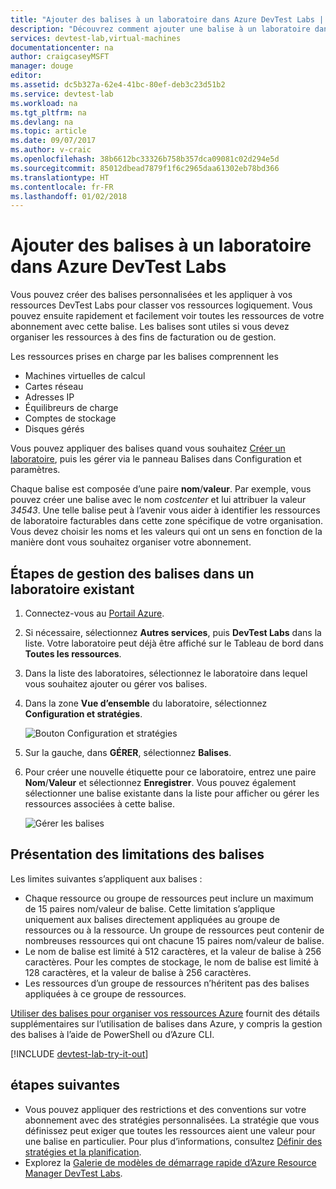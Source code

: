 ```yaml
---
title: "Ajouter des balises à un laboratoire dans Azure DevTest Labs | Microsoft Docs"
description: "Découvrez comment ajouter une balise à un laboratoire dans Azure DevTest Labs"
services: devtest-lab,virtual-machines
documentationcenter: na
author: craigcaseyMSFT
manager: douge
editor: 
ms.assetid: dc5b327a-62e4-41bc-80ef-deb3c23d51b2
ms.service: devtest-lab
ms.workload: na
ms.tgt_pltfrm: na
ms.devlang: na
ms.topic: article
ms.date: 09/07/2017
ms.author: v-craic
ms.openlocfilehash: 38b6612bc33326b758b357dca09081c02d294e5d
ms.sourcegitcommit: 85012dbead7879f1f6c2965daa61302eb78bd366
ms.translationtype: HT
ms.contentlocale: fr-FR
ms.lasthandoff: 01/02/2018
---
```

# <a name="add-tags-to-a-lab-in-azure-devtest-labs"></a>Ajouter des balises à un laboratoire dans Azure DevTest Labs

Vous pouvez créer des balises personnalisées et les appliquer à vos ressources DevTest Labs pour classer vos ressources logiquement. Vous pouvez ensuite rapidement et facilement voir toutes les ressources de votre abonnement avec cette balise. Les balises sont utiles si vous devez organiser les ressources à des fins de facturation ou de gestion.

Les ressources prises en charge par les balises comprennent les

* Machines virtuelles de calcul
* Cartes réseau
* Adresses IP
* Équilibreurs de charge
* Comptes de stockage
* Disques gérés

Vous pouvez appliquer des balises quand vous souhaitez [Créer un laboratoire](devtest-lab-create-lab.md), puis les gérer via le panneau Balises dans Configuration et paramètres.

Chaque balise est composée d’une paire **nom**/**valeur**. Par exemple, vous pouvez créer une balise avec le nom *costcenter* et lui attribuer la valeur *34543*. Une telle balise peut à l’avenir vous aider à identifier les ressources de laboratoire facturables dans cette zone spécifique de votre organisation. Vous devez choisir les noms et les valeurs qui ont un sens en fonction de la manière dont vous souhaitez organiser votre abonnement.

## <a name="steps-to-manage-tags-in-an-existing-lab"></a>Étapes de gestion des balises dans un laboratoire existant

1. Connectez-vous au [Portail Azure](http://go.microsoft.com/fwlink/p/?LinkID=525040).
1. Si nécessaire, sélectionnez **Autres services**, puis **DevTest Labs** dans la liste. Votre laboratoire peut déjà être affiché sur le Tableau de bord dans **Toutes les ressources**.
1. Dans la liste des laboratoires, sélectionnez le laboratoire dans lequel vous souhaitez ajouter ou gérer vos balises.  
1. Dans la zone **Vue d’ensemble** du laboratoire, sélectionnez **Configuration et stratégies**.  

    ![Bouton Configuration et stratégies](./media/devtest-lab-add-tag/devtestlab-config-and-policies.png)

1. Sur la gauche, dans **GÉRER**, sélectionnez **Balises**.
1. Pour créer une nouvelle étiquette pour ce laboratoire, entrez une paire **Nom**/**Valeur** et sélectionnez **Enregistrer**. Vous pouvez également sélectionner une balise existante dans la liste pour afficher ou gérer les ressources associées à cette balise.

    ![Gérer les balises](./media/devtest-lab-add-tag/devtestlab-manage-tags.png)

## <a name="understanding-limitations-to-tags"></a>Présentation des limitations des balises

Les limites suivantes s’appliquent aux balises :

* Chaque ressource ou groupe de ressources peut inclure un maximum de 15 paires nom/valeur de balise. Cette limitation s’applique uniquement aux balises directement appliquées au groupe de ressources ou à la ressource. Un groupe de ressources peut contenir de nombreuses ressources qui ont chacune 15 paires nom/valeur de balise. 
* Le nom de balise est limité à 512 caractères, et la valeur de balise à 256 caractères. Pour les comptes de stockage, le nom de balise est limité à 128 caractères, et la valeur de balise à 256 caractères.
* Les ressources d’un groupe de ressources n’héritent pas des balises appliquées à ce groupe de ressources.

[Utiliser des balises pour organiser vos ressources Azure](https://docs.microsoft.com/azure/azure-resource-manager/resource-group-using-tags) fournit des détails supplémentaires sur l’utilisation de balises dans Azure, y compris la gestion des balises à l’aide de PowerShell ou d’Azure CLI.

[!INCLUDE [devtest-lab-try-it-out](../../includes/devtest-lab-try-it-out.md)]

## <a name="next-steps"></a>étapes suivantes
* Vous pouvez appliquer des restrictions et des conventions sur votre abonnement avec des stratégies personnalisées. La stratégie que vous définissez peut exiger que toutes les ressources aient une valeur pour une balise en particulier. Pour plus d’informations, consultez [Définir des stratégies et la planification](devtest-lab-set-lab-policy.md).
* Explorez la [Galerie de modèles de démarrage rapide d’Azure Resource Manager DevTest Labs](https://github.com/Azure/azure-devtestlab/tree/master/Samples).
